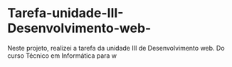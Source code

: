 # Tarefa-unidade-III-Desenvolvimento-web-
Neste projeto, realizei a tarefa da unidade III de Desenvolvimento web. Do curso Técnico em Informática para w
